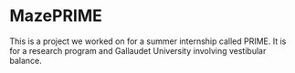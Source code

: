 # MazePRIME
This is a project we worked on for a summer internship called PRIME. It is for a research program and Gallaudet University involving vestibular balance.

